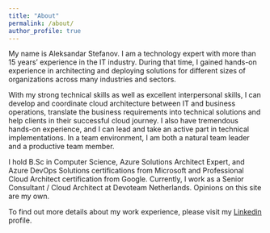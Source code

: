 ```yaml
---
title: "About"
permalink: /about/
author_profile: true
---
```

My name is Aleksandar Stefanov. I am a technology expert with more than 15 years’ experience in the IT industry. During that time, I gained hands-on experience in architecting and deploying solutions for different sizes of organizations across many industries and sectors. 

With my strong technical skills as well as excellent interpersonal skills, I can develop and coordinate cloud architecture between IT and business operations, translate the business requirements into technical solutions and help clients in their successful cloud journey. I also have tremendous hands-on experience, and I can lead and take an active part in technical implementations. In a team environment, I am both a natural team leader and a productive team member.

I hold B.Sc in Computer Science, Azure Solutions Architect Expert, and Azure DevOps Solutions certifications from Microsoft and Professional Cloud Architect certification from Google.
Currently, I work as a Senior Consultant / Cloud Architect at Devoteam Netherlands. Opinions on this site are my own.

To find out more details about my work experience, please visit my [Linkedin](https://www.linkedin.com/in/aleksandarstefanov/) profile.